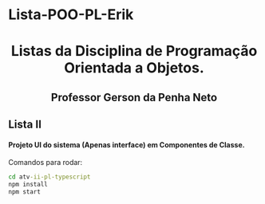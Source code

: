 # Lista-POO-PL-Erik

<div align="center">

# Listas da Disciplina de Programação Orientada a Objetos.

## Professor Gerson da Penha Neto
</div>
<span id="2">

## Lista II

#### Projeto UI do sistema (Apenas interface) em Componentes de Classe.
Comandos para rodar: 

```cmd
cd atv-ii-pl-typescript
npm install
npm start
```